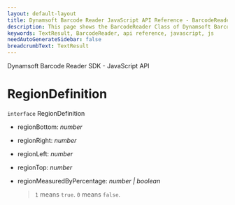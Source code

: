 ```yaml
---
layout: default-layout
title: Dynamsoft Barcode Reader JavaScript API Reference - BarcodeReader
description: This page shows the BarcodeReader Class of Dynamsoft Barcode Reader JavaScript SDK.
keywords: TextResult, BarcodeReader, api reference, javascript, js
needAutoGenerateSidebar: false
breadcrumbText: TextResult
---
```


Dynamsoft Barcode Reader SDK - JavaScript API
# RegionDefinition

`interface` RegionDefinition

* regionBottom: *number*

* regionRight: *number*

* regionLeft: *number*

* regionTop: *number*

* regionMeasuredByPercentage: *number | boolean*

  > `1` means `true`. `0` means `false`.



